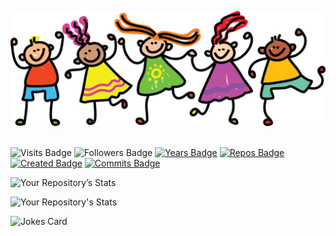 
[![Braydon's GitHub Banner](./assets/GitHubHeader.png)](https://deepalii05.dev)
<br><br>
   

![Visits Badge](https://badges.pufler.dev/visits/deepalii05/deepalii05)
![Followers Badge](https://img.shields.io/github/followers/deepalii05)
[![Years Badge](https://badges.pufler.dev/years/deepalii05)](https://badges.deepalii05.dev)
[![Repos Badge](https://badges.pufler.dev/repos/deepalii05)](https://badges.deepalii05.dev)
[![Created Badge](https://badges.pufler.dev/created/puf17640/git-badges)](https://badges.deepalii05.dev)
[![Commits Badge](https://badges.pufler.dev/commits/monthly/deepalii05)](https://badges.pufler.dev)

![Your Repository’s Stats](https://github-readme-stats.vercel.app/api?username=deepalii05&show_icons=true)
<br>

![Your Repository's Stats](https://github-readme-stats.vercel.app/api/top-langs/?username=deepalii05&theme=blue-green)
<br>

   ![Jokes Card](https://readme-jokes.vercel.app/api)
<br>

